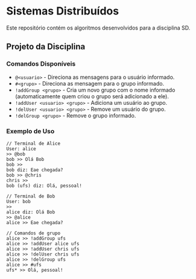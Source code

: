 # Sistemas Distribuídos
Este repositório contém os algoritmos desenvolvidos para a disciplina SD.

## Projeto da Disciplina

### Comandos Disponíveis

- `@<usuario>` - Direciona as mensagens para o usuário informado.
- `#<grupo>` - Direciona as mensagem para o grupo informado.
- `!addGroup <grupo>` - Cria um novo grupo com o nome informado (automaticamente quem criou o grupo será adicionado a ele).
- `!addUser <usuario> <grupo>` - Adiciona um usuário ao grupo.
- `!delUser <usuario> <grupo>` - Remove um usuário do grupo.
- `!delGroup <grupo>` - Remove o grupo informado.

### Exemplo de Uso

```
// Terminal de Alice
User: alice
>> @bob
bob >> Olá Bob
bob >>
bob diz: Eae chegada?
bob >> @chris
chris >> 
bob (ufs) diz: Olá, pessoal!
```

```
// Terminal de Bob
User: bob
>> 
alice diz: Olá Bob
>> @alice
alice >> Eae chegada?

// Comandos de grupo
alice >> !addGroup ufs
alice >> !addUser alice ufs
alice >> !addUser chris ufs
alice >> !delUser chris ufs
alice >> !delGroup ufs
alice >> #ufs
ufs* >> Olá, pessoal!
```